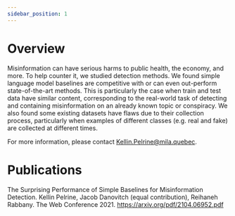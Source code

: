 ```yaml
---
sidebar_position: 1
---
```


# Overview

Misinformation can have serious harms to public health, the economy, and more. To help counter it, we studied detection methods. We found simple language model baselines are competitive with or can even out-perform state-of-the-art methods. This is particularly the case when train and test data have similar content, corresponding to the real-world task of detecting and containing misinformation on an already known topic or conspiracy. We also found some existing datasets have flaws due to their collection process, particularly when examples of different classes (e.g. real and fake) are collected at different times.

For more information, please contact Kellin.Pelrine@mila.quebec.

# Publications

The Surprising Performance of Simple Baselines for Misinformation Detection.
Kellin Pelrine, Jacob Danovitch (equal contribution), Reihaneh Rabbany. The Web Conference 2021. 
https://arxiv.org/pdf/2104.06952.pdf
